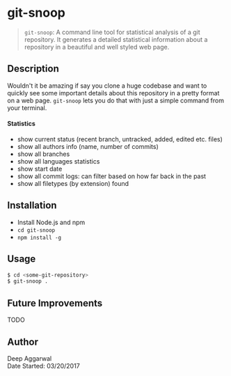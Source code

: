 git-snoop
=========

> `git-snoop`: A command line tool for statistical analysis of a git repository. It generates a detailed statistical information about a repository in a beautiful and well styled web page.

Description
-----------
Wouldn't it be amazing if say you clone a huge codebase and want to quickly see some important details about this repository in a pretty format on a web page. `git-snoop` lets you do that with just a simple command from your terminal.

#### Statistics
- show current status (recent branch, untracked, added, edited etc. files)
- show all authors info (name, number of commits)
- show all branches
- show all languages statistics
- show start date
- show all commit logs: can filter based on how far back in the past
- show all filetypes (by extension) found

Installation
------------
- Install Node.js and npm
- `cd git-snoop`
- `npm install -g`

Usage
-----
```sh
$ cd <some-git-repository>
$ git-snoop .
```

Future Improvements
-------------------
TODO

Author
------
Deep Aggarwal  
Date Started: 03/20/2017  
